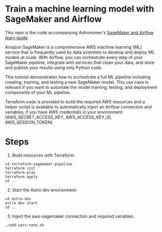 # Train a machine learning model with SageMaker and Airflow

This repo is the code accompanying Astronomer's [SageMaker and Airflow learn guide](https://docs.astronomer.io/learn/airflow-sagemaker).


Amazon SageMaker is a comprehensive AWS machine learning (ML) service that is frequently used by data scientists to develop and deploy ML models at scale. With Airflow, you can orchestrate every step of your SageMaker pipeline, integrate with services that clean your data, and store and publish your results using only Python code.

This tutorial demonstrates how to orchestrate a full ML pipeline including creating, training, and testing a new SageMaker model. This use case is relevant if you want to automate the model training, testing, and deployment components of your ML pipeline.

Terraform code is provided to build the required AWS resources and a helper script is available to automatically inject an Airflow connection and variables, if you have AWS credentials in your environment (AWS_SECRET_ACCESS_KEY, AWS_ACCESS_KEY_ID, AWS_SESSION_TOKEN).

# Steps

1. Build resources with Terraform:

```
cd terraform-sagemaker-pipeline
terraform init
terraform plan
terraform apply
cd ..
```

2. Start the Astro dev environment:

```
cd astro-dev
astro dev start
cd ..
```

3. Inject the aws-sagemaker connection and required variables.

```
./add-vars-conn.sh
```